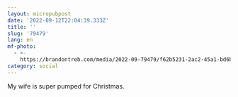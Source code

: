 ```yaml
---
layout: micropubpost
date: '2022-09-12T22:04:39.333Z'
title: ''
slug: '79479'
lang: en
mf-photo:
  - >-
    https://brandontreb.com/media/2022-09-79479/f62b5231-2ac2-45a1-bd6b-836331b491f2.jpeg
category: social
---
```

My wife is super pumped for Christmas. 
